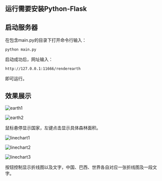 ## 运行需要安装Python-Flask

## 启动服务器

在包含main.py的目录下打开命令行输入：

```
python main.py
```

启动成功后，网址输入：

```
http://127.0.0.1:11666/renderearth
```

即可运行。

## 效果展示
![earth1](https://user-images.githubusercontent.com/94371407/205483202-6a1c463f-bb90-4a71-a4a3-4b3ec7625080.jpg)

![earth2](https://user-images.githubusercontent.com/94371407/205483247-4b458c83-94f7-49e5-b258-95e62ed59e91.jpg)

鼠标悬停显示国家，左键点击显示具体森林面积。

![linechart1](https://user-images.githubusercontent.com/94371407/205483249-b4e91aa9-c478-4c93-9fea-57ea66dfcc38.jpg)

![linechart2](https://user-images.githubusercontent.com/94371407/205483251-f6880f4c-be3e-4ee9-ae59-f56b784e3c6f.jpg)

![linechart3](https://user-images.githubusercontent.com/94371407/205483253-cfd03f67-284d-4bba-be14-8ebac50e41d8.jpg)


按钮控制显示折线图以及文字，中国、巴西、世界各自对应一张折线图及一段文字。
